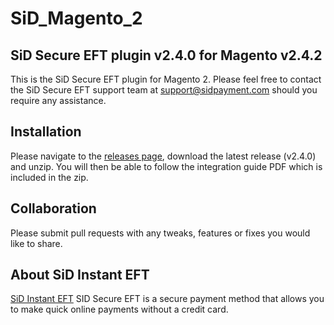 # SiD_Magento_2
## SiD Secure EFT plugin v2.4.0 for Magento v2.4.2

This is the SiD Secure EFT plugin for Magento 2. Please feel free to contact the SiD Secure EFT support team at support@sidpayment.com should you require any assistance.

## Installation

Please navigate to the [releases page](https://github.com/SiD-Secure-EFT/SiD_Magento_2/releases), download the latest release (v2.4.0) and unzip. You will then be able to follow the integration guide PDF which is included in the zip.

## Collaboration

Please submit pull requests with any tweaks, features or fixes you would like to share.

## About SiD Instant EFT

[SiD Instant EFT](https://sidpayment.com/) SID Secure EFT is a secure payment method that allows you to make quick online payments without a credit card.
